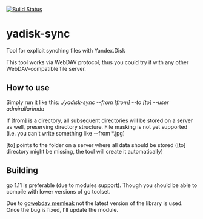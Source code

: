 [![Build Status](https://travis-ci.com/admirallarimda/yadisk-sync.svg?branch=master)](https://travis-ci.com/admirallarimda/yadisk-sync)
# yadisk-sync
Tool for explicit synching files with Yandex.Disk

This tool works via WebDAV protocol, thus you could try it with any other WebDAV-compatible file server.

## How to use
Simply run it like this: _./yadisk-sync --from [from] --to [to] --user admirallarimda_

If [from] is a directory, all subsequent directories will be stored on a server as well, preserving directory structure. File masking is not yet supported (i.e. you can't write something like --from *.jpg)

[to] points to the folder on a server where all data should be stored ([to] directory might be missing, the tool will create it automatically)

## Building
go 1.11 is preferable (due to modules support). Though you should be able to compile with lower versions of go toolset.

Due to [gowebdav memleak](https://github.com/studio-b12/gowebdav/issues/24) not the latest version of the library is used. Once the bug is fixed, I'll update the module.
